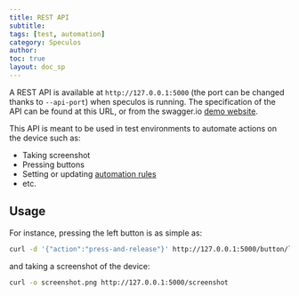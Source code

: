 ```yaml
---
title: REST API
subtitle:
tags: [test, automation]
category: Speculos
author:
toc: true
layout: doc_sp
---
```





A REST API is available at `http://127.0.0.1:5000` (the port can be changed thanks to `--api-port`) when speculos is running. The specification of the API can be found at this URL, or from the swagger.io [demo website](https://petstore.swagger.io/?url=https://raw.githubusercontent.com/LedgerHQ/speculos/master/api/swagger/swagger.json).

This API is meant to be used in test environments to automate actions on the device such as:

- Taking screenshot
- Pressing buttons
- Setting or updating [automation rules](../automation)
- etc.

## Usage

For instance, pressing the left button is as simple as:

```sh
curl -d '{"action":"press-and-release"}' http://127.0.0.1:5000/button/left
```

and taking a screenshot of the device:

```sh
curl -o screenshot.png http://127.0.0.1:5000/screenshot
```
